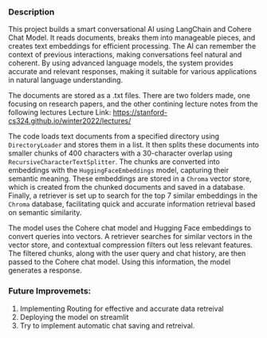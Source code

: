 
### Description

This project builds a smart conversational AI using LangChain and Cohere Chat Model. It reads documents, breaks them into manageable pieces, and creates text embeddings for efficient processing. The AI can remember the context of previous interactions, making conversations feel natural and coherent. By using advanced language models, the system provides accurate and relevant responses, making it suitable for various applications in natural language understanding.


The documents are stored as a .txt files. There are two folders made, one focusing on research papers, and the other contining lecture notes from the following lectures
Lecture Link: https://stanford-cs324.github.io/winter2022/lectures/

The code loads text documents from a specified directory using `DirectoryLoader` and stores them in a list. It then splits these documents into smaller chunks of 400 characters with a 30-character overlap using `RecursiveCharacterTextSplitter`. The chunks are converted into embeddings with the `HuggingFaceEmbeddings` model, capturing their semantic meaning. These embeddings are stored in a `Chroma` vector store, which is created from the chunked documents and saved in a database. Finally, a retriever is set up to search for the top 7 similar embeddings in the `Chroma` database, facilitating quick and accurate information retrieval based on semantic similarity.

The model uses the Cohere chat model and Hugging Face embeddings to convert queries into vectors. A retriever searches for similar vectors in the vector store, and contextual compression filters out less relevant features. The filtered chunks, along with the user query and chat history, are then passed to the Cohere chat model. Using this information, the model generates a response.


### Future Improvemets:
1) Implementing Routing for effective and accurate data retreival
2) Deploying the model on streamlit
3) Try to implement automatic chat saving and retreival.
